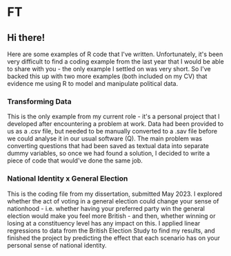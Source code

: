 # FT

## Hi there!
Here are some examples of R code that I've written. Unfortunately, it's been very difficult to find a coding example from the last year that I would be able to share with you - the only example I settled on was very short. So I've backed this up with two more examples (both included on my CV) that evidence me using R to model and manipulate political data.

### Transforming Data ###
This is the only example from my current role - it's a personal project that I developed after encountering a problem at work. Data had been provided to us as a .csv file, but needed to be manually converted to a .sav file before we could analyse it in our usual software (Q). The main problem was converting questions that had been saved as textual data into separate dummy variables, so once we had found a solution, I decided to write a piece of code that would've done the same job.

### National Identity x General Election ###
This is the coding file from my dissertation, submitted May 2023. I explored whether the act of voting in a general election could change your sense of nationhood - i.e. whether having your preferred party win the general election would make you feel more British - and then, whether winning or losing at a constituency level has any impact on this. I applied linear regressions to data from the British Election Study to find my results, and finished the project by predicting the effect that each scenario has on your personal sense of national identity.


